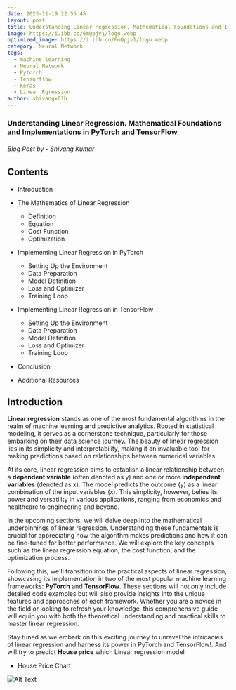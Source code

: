 ```yaml
---
date: 2023-11-19 22:55:45
layout: post
title: Understanding Linear Regression. Mathematical Foundations and Implementations in PyTorch and TensorFlow
image: https://i.ibb.co/6mQpjv1/logo.webp
optimized_image: https://i.ibb.co/6mQpjv1/logo.webp
category: Neural Network
tags:
  - machine learning
  - Neural Network
  - Pytorch
  - Tensorflow
  - Keras
  - Linear Rgression
author: shivangx01b
---
```


### Understanding Linear Regression. Mathematical Foundations and Implementations in PyTorch and TensorFlow
###### Blog Post by - Shivang Kumar

## Contents

- Introduction

- The Mathematics of Linear Regression
    - Definition
    - Equation
    - Cost Function
    - Optimization

- Implementing Linear Regression in PyTorch
    - Setting Up the Environment
    - Data Preparation
    - Model Definition
    - Loss and Optimizer
    - Training Loop
    
- Implementing Linear Regression in TensorFlow
    - Setting Up the Environment
    - Data Preparation
    - Model Definition
    - Loss and Optimizer
    - Training Loop
    
- Conclusion

- Additional Resources

## Introduction

**Linear regression** stands as one of the most fundamental algorithms in the realm of machine learning and predictive analytics. Rooted in statistical modeling, it serves as a cornerstone technique, particularly for those embarking on their data science journey. The beauty of linear regression lies in its simplicity and interpretability, making it an invaluable tool for making predictions based on relationships between numerical variables.

At its core, linear regression aims to establish a linear relationship between a **dependent variable** (often denoted as y) and one or more **independent variables** (denoted as x). The model predicts the outcome (y) as a linear combination of the input variables (x). This simplicity, however, belies its power and versatility in various applications, ranging from economics and healthcare to engineering and beyond.

In the upcoming sections, we will delve deep into the mathematical underpinnings of linear regression. Understanding these fundamentals is crucial for appreciating how the algorithm makes predictions and how it can be fine-tuned for better performance. We will explore the key concepts such as the linear regression equation, the cost function, and the optimization process.

Following this, we'll transition into the practical aspects of linear regression, showcasing its implementation in two of the most popular machine learning frameworks: **PyTorch** and **TensorFlow**. These sections will not only include detailed code examples but will also provide insights into the unique features and approaches of each framework. Whether you are a novice in the field or looking to refresh your knowledge, this comprehensive guide will equip you with both the theoretical understanding and practical skills to master linear regression.

Stay tuned as we embark on this exciting journey to unravel the intricacies of linear regression and harness its power in PyTorch and TensorFlow!. And will try to predict **House price** which Linear regression model

- House Price Chart

![Alt Text](https://i.ibb.co/n3BZ9TG/house.webp)









